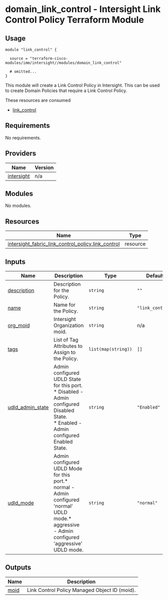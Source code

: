 # domain_link_control - Intersight Link Control Policy Terraform Module

## Usage

```hcl
module "link_control" {

  source = "terraform-cisco-modules/imm/intersight//modules/domain_link_control"

  # omitted...
}
```

This module will create a Link Control Policy in Intersight.  This can be used to create Domain Policies that require a Link Control Policy.  

These resources are consumed

* [link_control](https://registry.terraform.io/providers/CiscoDevNet/intersight/latest/docs/resources/fabric_link_control_policy)

<!-- BEGINNING OF PRE-COMMIT-TERRAFORM DOCS HOOK -->
## Requirements

No requirements.

## Providers

| Name | Version |
|------|---------|
| <a name="provider_intersight"></a> [intersight](#provider\_intersight) | n/a |

## Modules

No modules.

## Resources

| Name | Type |
|------|------|
| [intersight_fabric_link_control_policy.link_control](https://registry.terraform.io/providers/CiscoDevNet/intersight/latest/docs/resources/fabric_link_control_policy) | resource |

## Inputs

| Name | Description | Type | Default | Required |
|------|-------------|------|---------|:--------:|
| <a name="input_description"></a> [description](#input\_description) | Description for the Policy. | `string` | `""` | no |
| <a name="input_name"></a> [name](#input\_name) | Name for the Policy. | `string` | `"link_control"` | no |
| <a name="input_org_moid"></a> [org\_moid](#input\_org\_moid) | Intersight Organization moid. | `string` | n/a | yes |
| <a name="input_tags"></a> [tags](#input\_tags) | List of Tag Attributes to Assign to the Policy. | `list(map(string))` | `[]` | no |
| <a name="input_udld_admin_state"></a> [udld\_admin\_state](#input\_udld\_admin\_state) | Admin configured UDLD State for this port.<br> * Disabled - Admin configured Disabled State.<br> * Enabled - Admin configured Enabled State. | `string` | `"Enabled"` | no |
| <a name="input_udld_mode"></a> [udld\_mode](#input\_udld\_mode) | Admin configured UDLD Mode for this port.* normal - Admin configured 'normal' UDLD mode.* aggressive - Admin configured 'aggressive' UDLD mode. | `string` | `"normal"` | no |

## Outputs

| Name | Description |
|------|-------------|
| <a name="output_moid"></a> [moid](#output\_moid) | Link Control Policy Managed Object ID (moid). |
<!-- END OF PRE-COMMIT-TERRAFORM DOCS HOOK -->
